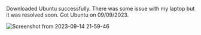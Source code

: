 Downloaded Ubuntu successfully. There was some issue with my laptop but it was resolved soon. Got Ubuntu on 09/09/2023. 

![Screenshot from 2023-09-14 21-59-46](https://github.com/pn1616/amfoss_tasks/assets/143744137/f58488c8-685f-41b6-9994-427c80cffca0)

